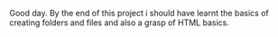 Good day. By the end of this project i should have learnt the basics of creating folders and files and also a grasp of HTML basics.